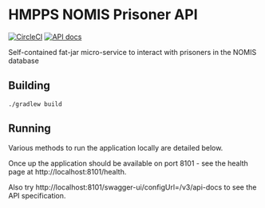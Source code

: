 # HMPPS NOMIS Prisoner API

[![CircleCI](https://circleci.com/gh/ministryofjustice/court-register/tree/main.svg?style=svg)](https://circleci.com/gh/ministryofjustice/hmpps-nomis-prisoner-api)
[![API docs](https://img.shields.io/badge/API_docs_-view-85EA2D.svg?logo=swagger)](https://nomis-prsner-dev.aks-dev-1.studio-hosting.service.justice.gov.uk/swagger-ui/index.html?configUrl=/v3/api-docs)

Self-contained fat-jar micro-service to interact with prisoners in the NOMIS database

## Building

```./gradlew build```

## Running

Various methods to run the application locally are detailed below.

Once up the application should be available on port 8101 - see the health page at http://localhost:8101/health.

Also try http://localhost:8101/swagger-ui/configUrl=/v3/api-docs to see the API specification.
